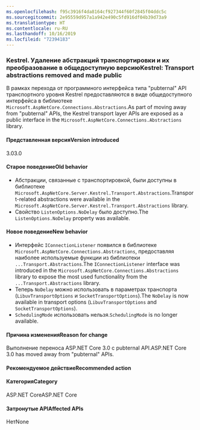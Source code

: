 ```yaml
---
ms.openlocfilehash: f95c3916f4da8164cf927344f60f2845f04ddc5c
ms.sourcegitcommit: 2e95559d957a1a942e490c5fd916df04b39d73a9
ms.translationtype: HT
ms.contentlocale: ru-RU
ms.lasthandoff: 10/16/2019
ms.locfileid: "72394183"
---
```

### <a name="kestrel-transport-abstractions-removed-and-made-public"></a><span data-ttu-id="a802b-101">Kestrel. Удаление абстракций транспортировки и их преобразование в общедоступную версию</span><span class="sxs-lookup"><span data-stu-id="a802b-101">Kestrel: Transport abstractions removed and made public</span></span>

<span data-ttu-id="a802b-102">В рамках перехода от программного интерфейса типа "pubternal" API транспортного уровня Kestrel предоставляются в виде общедоступного интерфейса в библиотеке `Microsoft.AspNetCore.Connections.Abstractions`.</span><span class="sxs-lookup"><span data-stu-id="a802b-102">As part of moving away from "pubternal" APIs, the Kestrel transport layer APIs are exposed as a public interface in the `Microsoft.AspNetCore.Connections.Abstractions` library.</span></span>

#### <a name="version-introduced"></a><span data-ttu-id="a802b-103">Представленная версия</span><span class="sxs-lookup"><span data-stu-id="a802b-103">Version introduced</span></span>

<span data-ttu-id="a802b-104">3.0</span><span class="sxs-lookup"><span data-stu-id="a802b-104">3.0</span></span>

#### <a name="old-behavior"></a><span data-ttu-id="a802b-105">Старое поведение</span><span class="sxs-lookup"><span data-stu-id="a802b-105">Old behavior</span></span>

- <span data-ttu-id="a802b-106">Абстракции, связанные с транспортировкой, были доступны в библиотеке `Microsoft.AspNetCore.Server.Kestrel.Transport.Abstractions`.</span><span class="sxs-lookup"><span data-stu-id="a802b-106">Transport-related abstractions were available in the `Microsoft.AspNetCore.Server.Kestrel.Transport.Abstractions` library.</span></span>
- <span data-ttu-id="a802b-107">Свойство `ListenOptions.NoDelay` было доступно.</span><span class="sxs-lookup"><span data-stu-id="a802b-107">The `ListenOptions.NoDelay` property was available.</span></span>

#### <a name="new-behavior"></a><span data-ttu-id="a802b-108">Новое поведение</span><span class="sxs-lookup"><span data-stu-id="a802b-108">New behavior</span></span>

- <span data-ttu-id="a802b-109">Интерфейс `IConnectionListener` появился в библиотеке `Microsoft.AspNetCore.Connections.Abstractions`, предоставляя наиболее используемые функции из библиотеки `...Transport.Abstractions`.</span><span class="sxs-lookup"><span data-stu-id="a802b-109">The `IConnectionListener` interface was introduced in the `Microsoft.AspNetCore.Connections.Abstractions` library to expose the most used functionality from the `...Transport.Abstractions` library.</span></span>
- <span data-ttu-id="a802b-110">Теперь `NoDelay` можно использовать в параметрах транспорта (`LibuvTransportOptions` и `SocketTransportOptions`).</span><span class="sxs-lookup"><span data-stu-id="a802b-110">The `NoDelay` is now available in transport options (`LibuvTransportOptions` and `SocketTransportOptions`).</span></span>
- <span data-ttu-id="a802b-111">`SchedulingMode` использовать нельзя.</span><span class="sxs-lookup"><span data-stu-id="a802b-111">`SchedulingMode` is no longer available.</span></span>

#### <a name="reason-for-change"></a><span data-ttu-id="a802b-112">Причина изменения</span><span class="sxs-lookup"><span data-stu-id="a802b-112">Reason for change</span></span>

<span data-ttu-id="a802b-113">Выполнение переноса ASP.NET Core 3.0 с pubternal API.</span><span class="sxs-lookup"><span data-stu-id="a802b-113">ASP.NET Core 3.0 has moved away from "pubternal" APIs.</span></span>

#### <a name="recommended-action"></a><span data-ttu-id="a802b-114">Рекомендуемое действие</span><span class="sxs-lookup"><span data-stu-id="a802b-114">Recommended action</span></span>

#### <a name="category"></a><span data-ttu-id="a802b-115">Категория</span><span class="sxs-lookup"><span data-stu-id="a802b-115">Category</span></span>

<span data-ttu-id="a802b-116">ASP.NET Core</span><span class="sxs-lookup"><span data-stu-id="a802b-116">ASP.NET Core</span></span>

#### <a name="affected-apis"></a><span data-ttu-id="a802b-117">Затронутые API</span><span class="sxs-lookup"><span data-stu-id="a802b-117">Affected APIs</span></span>

<span data-ttu-id="a802b-118">Нет</span><span class="sxs-lookup"><span data-stu-id="a802b-118">None</span></span>

<!-- 

### Affected APIs

Not detectable via API analysis

-->
